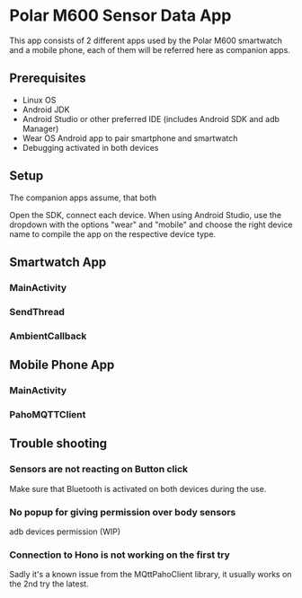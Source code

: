 # Polar M600 Sensor Data App

This app consists of 2 different apps used by the Polar M600 smartwatch and a mobile phone, each of them will be referred here as companion apps.

## Prerequisites
* Linux OS
* Android JDK
* Android Studio or other preferred IDE (includes Android SDK and adb Manager)
* Wear OS Android app to pair smartphone and smartwatch
* Debugging activated in both devices

## Setup
The companion apps assume, that both 

Open the SDK, connect each device. When using Android Studio, use the dropdown with the options "wear" and "mobile" and choose the right device name to compile the app on the respective device type.

## Smartwatch App

### MainActivity

### SendThread

### AmbientCallback


## Mobile Phone App

### MainActivity

### PahoMQTTClient

## Trouble shooting

### Sensors are not reacting on Button click
Make sure that Bluetooth is activated on both devices during the use.

### No popup for giving permission over body sensors
adb devices permission (WIP)

### Connection to Hono is not working on the first try
Sadly it's a known issue from the MQttPahoClient library, it usually works on the 2nd try the latest.

